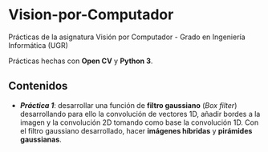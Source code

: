 # Vision-por-Computador
Prácticas de la asignatura Visión por Computador - Grado en Ingeniería Informática (UGR)

Prácticas hechas con __Open CV__ y __Python 3__.

## Contenidos

* ___Práctica 1___: desarrollar una función de __filtro gaussiano__ (_Box filter_) desarrollando para ello la convolución de vectores 1D, añadir bordes a la imagen y la convolución 2D tomando como base la convolución 1D. Con el filtro gaussiano desarrollado, hacer __imágenes híbridas__ y __pirámides gaussianas__.
